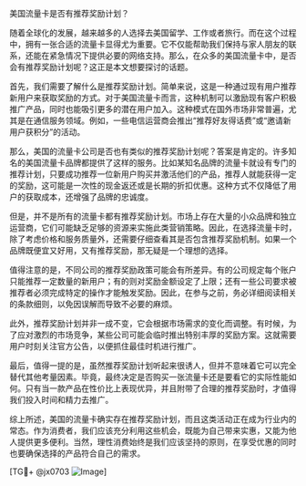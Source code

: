 美国流量卡是否有推荐奖励计划？

随着全球化的发展，越来越多的人选择去美国留学、工作或者旅行。而在这个过程中，拥有一张合适的流量卡显得尤为重要。它不仅能帮助我们保持与家人朋友的联系，还能在紧急情况下提供必要的网络支持。那么，在众多的美国流量卡中，是否会有推荐奖励计划呢？这正是本文想要探讨的话题。

首先，我们需要了解什么是推荐奖励计划。简单来说，这是一种通过现有用户推荐新用户来获取奖励的方式。对于美国流量卡而言，这种机制可以激励现有客户积极推广产品，同时也能吸引更多的潜在用户加入。这种模式在国外市场非常普遍，尤其是在通信服务领域。例如，一些电信运营商会推出“推荐好友得话费”或“邀请新用户获积分”的活动。

那么，美国的流量卡公司是否也有类似的推荐奖励计划呢？答案是肯定的。许多知名的美国流量卡品牌都提供了这样的服务。比如某知名品牌的流量卡就设有专门的推荐计划，只要成功推荐一位新用户购买并激活他们的产品，推荐人就能获得一定的奖励，这可能是一次性的现金返还或是长期的折扣优惠。这种方式不仅降低了用户的获取成本，还增强了品牌的忠诚度。

但是，并不是所有的流量卡都有推荐奖励计划。市场上存在大量的小众品牌和独立运营商，它们可能缺乏足够的资源来实施此类营销策略。因此，在选择流量卡时，除了考虑价格和服务质量外，还需要仔细查看其是否包含推荐奖励机制。如果一个品牌既便宜又好用，又有推荐奖励，那无疑是一个理想的选择。

值得注意的是，不同公司的推荐奖励政策可能会有所差异。有的公司规定每个账户只能推荐一定数量的新用户；有的则对奖励金额设定了上限；还有一些公司要求被推荐者必须完成特定的操作才能触发奖励。因此，在参与之前，务必详细阅读相关的条款细则，以免因误解而导致不必要的麻烦。

此外，推荐奖励计划并非一成不变，它会根据市场需求的变化而调整。有时候，为了应对激烈的市场竞争，某些公司可能会临时推出特别丰厚的奖励方案。这就需要用户时刻关注官方公告，以便抓住最佳时机进行推广。

最后，值得一提的是，虽然推荐奖励计划听起来很诱人，但并不意味着它可以完全替代其他考量因素。毕竟，最终决定是否购买一张流量卡还是要看它的实际性能如何。只有当一款产品在性价比上表现优异，并且附带了合理的推荐奖励时，才值得我们投入时间和精力去推广。

综上所述，美国的流量卡确实存在推荐奖励计划，而且这类活动正在成为行业内的常态。作为消费者，我们应该充分利用这些机会，既能为自己带来实惠，又能为他人提供更多便利。当然，理性消费始终是我们应该坚持的原则，在享受优惠的同时也要确保选择的产品符合自己的需求。

[TG💪+ @jx0703 ![Image](https://github.com/user-attachments/assets/dbca1d08-cadb-493c-b0ec-ad6f7a83f270)]